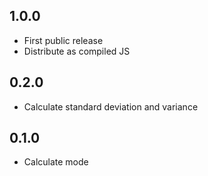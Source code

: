 1.0.0
-----
* First public release
* Distribute as compiled JS

0.2.0
-----
* Calculate standard deviation and variance

0.1.0
-----
* Calculate mode
